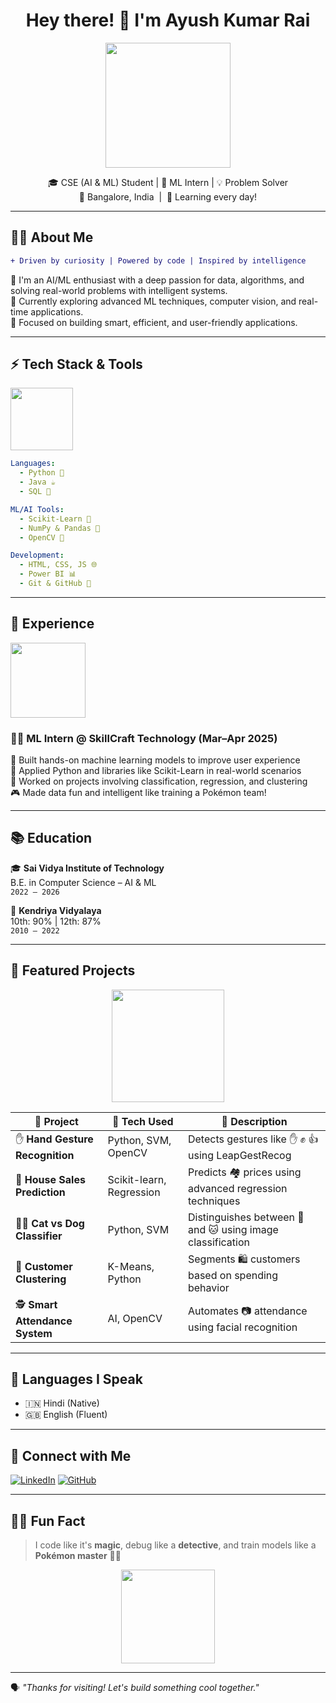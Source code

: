 
<h1 align="center">Hey there! 👋 I'm Ayush Kumar Rai</h1>

<p align="center">
  <img src="https://media.giphy.com/media/RbDKaczqWovIugyJmW/giphy.gif" width="200"/>
</p>

<p align="center">
  🎓 CSE (AI & ML) Student | 🤖 ML Intern | 💡 Problem Solver <br>
  📍 Bangalore, India &nbsp;|&nbsp; 🧠 Learning every day!
</p>

---

## 👨‍💻 About Me

```diff
+ Driven by curiosity | Powered by code | Inspired by intelligence
```

🧠 I'm an AI/ML enthusiast with a deep passion for data, algorithms, and solving real-world problems with intelligent systems.  
🌱 Currently exploring advanced ML techniques, computer vision, and real-time applications.  
🎯 Focused on building smart, efficient, and user-friendly applications.

---

## ⚡ Tech Stack & Tools

<p>
  <img src="https://media.giphy.com/media/l3q2K5jinAlChoCLS/giphy.gif" width="100"/> <br>
</p>

```yaml
Languages:
  - Python 🐍
  - Java ☕
  - SQL 🧾

ML/AI Tools:
  - Scikit-Learn 🤖
  - NumPy & Pandas 🧮
  - OpenCV 📸

Development:
  - HTML, CSS, JS 🌐
  - Power BI 📊
  - Git & GitHub 🐙
```

---

## 💼 Experience

<p>
  <img src="https://media.giphy.com/media/QBd2kLB5qDmysEXre9/giphy.gif" width="120"/> <br>
</p>

### 👨‍💼 ML Intern @ SkillCraft Technology (Mar–Apr 2025)

🧩 Built hands-on machine learning models to improve user experience  
🐍 Applied Python and libraries like Scikit-Learn in real-world scenarios  
🧠 Worked on projects involving classification, regression, and clustering  
🎮 Made data fun and intelligent like training a Pokémon team!

---

## 📚 Education

🎓 **Sai Vidya Institute of Technology**  
B.E. in Computer Science – AI & ML  
`2022 – 2026`

🏫 **Kendriya Vidyalaya**  
10th: 90% | 12th: 87%  
`2010 – 2022`

---

## 🧪 Featured Projects

<p align="center">
  <img src="https://media.giphy.com/media/MdA16VIoXKKxNE8Stk/giphy.gif" width="180"/>
</p>

| 📌 Project | 🔧 Tech Used | 📝 Description |
|-----------|--------------|----------------|
| ✋ **Hand Gesture Recognition** | Python, SVM, OpenCV | Detects gestures like ✋ ✊ 👍 using LeapGestRecog |
| 🏡 **House Sales Prediction** | Scikit-learn, Regression | Predicts 🏘️ prices using advanced regression techniques |
| 🐶🐱 **Cat vs Dog Classifier** | Python, SVM | Distinguishes between 🐶 and 🐱 using image classification |
| 🛒 **Customer Clustering** | K-Means, Python | Segments 🛍️ customers based on spending behavior |
| 🕵️ **Smart Attendance System** | AI, OpenCV | Automates 📷 attendance using facial recognition |

---

## 💬 Languages I Speak

- 🇮🇳 Hindi (Native)  
- 🇬🇧 English (Fluent)  

---

## 🔗 Connect with Me

[![LinkedIn](https://img.shields.io/badge/-LinkedIn-0077b5?style=for-the-badge&logo=linkedin&logoColor=white)](https://www.linkedin.com/in/ayushrai13)
[![GitHub](https://img.shields.io/badge/-GitHub-black?style=for-the-badge&logo=github)](https://github.com/ayu-yishu13)

---

## 🧙‍♂️ Fun Fact

> I code like it's **magic**, debug like a **detective**, and train models like a **Pokémon master** 🧠✨

<p align="center">
  <img src="https://media.giphy.com/media/du3J3cXyzhj75IOgvA/giphy.gif" width="150"/>
</p>

---

🗣️ _"Thanks for visiting! Let's build something cool together."_

